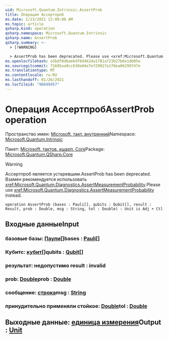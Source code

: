 ```yaml
---
uid: Microsoft.Quantum.Intrinsic.AssertProb
title: Операция Ассертпроб
ms.date: 1/23/2021 12:00:00 AM
ms.topic: article
qsharp.kind: operation
qsharp.namespace: Microsoft.Quantum.Intrinsic
qsharp.name: AssertProb
qsharp.summary: >-
  > [!WARNING]

  > AssertProb has been deprecated. Please use <xref:Microsoft.Quantum.Diagnostics.AssertMeasurementProbability> instead.
ms.openlocfilehash: a3bdf8d6ae64f0d462da1781a723b27b6e1db05e
ms.sourcegitcommit: 71605ea9cc630e84e7ef29027e1f0ea06299747e
ms.translationtype: MT
ms.contentlocale: ru-RU
ms.lasthandoff: 01/26/2021
ms.locfileid: "98849457"
---
```

# <a name="assertprob-operation"></a><span data-ttu-id="62b55-102">Операция Ассертпроб</span><span class="sxs-lookup"><span data-stu-id="62b55-102">AssertProb operation</span></span>

<span data-ttu-id="62b55-103">Пространство имен: [Microsoft. такт. внутренний](xref:Microsoft.Quantum.Intrinsic)</span><span class="sxs-lookup"><span data-stu-id="62b55-103">Namespace: [Microsoft.Quantum.Intrinsic](xref:Microsoft.Quantum.Intrinsic)</span></span>

<span data-ttu-id="62b55-104">Пакет: [Microsoft. тактов. кшарп. Core](https://nuget.org/packages/Microsoft.Quantum.QSharp.Core)</span><span class="sxs-lookup"><span data-stu-id="62b55-104">Package: [Microsoft.Quantum.QSharp.Core](https://nuget.org/packages/Microsoft.Quantum.QSharp.Core)</span></span>


> [!WARNING]
> <span data-ttu-id="62b55-105">Ассертпроб является устаревшим.</span><span class="sxs-lookup"><span data-stu-id="62b55-105">AssertProb has been deprecated.</span></span> <span data-ttu-id="62b55-106">Взамен рекомендуется использовать <xref:Microsoft.Quantum.Diagnostics.AssertMeasurementProbability>.</span><span class="sxs-lookup"><span data-stu-id="62b55-106">Please use <xref:Microsoft.Quantum.Diagnostics.AssertMeasurementProbability> instead.</span></span>



```qsharp
operation AssertProb (bases : Pauli[], qubits : Qubit[], result : Result, prob : Double, msg : String, tol : Double) : Unit is Adj + Ctl
```


## <a name="input"></a><span data-ttu-id="62b55-107">Входные данные</span><span class="sxs-lookup"><span data-stu-id="62b55-107">Input</span></span>

### <a name="bases--pauli"></a><span data-ttu-id="62b55-108">базовые базы: [Паули](xref:microsoft.quantum.lang-ref.pauli)[]</span><span class="sxs-lookup"><span data-stu-id="62b55-108">bases : [Pauli](xref:microsoft.quantum.lang-ref.pauli)[]</span></span>




### <a name="qubits--qubit"></a><span data-ttu-id="62b55-109">Кубитс: [кубит](xref:microsoft.quantum.lang-ref.qubit)[]</span><span class="sxs-lookup"><span data-stu-id="62b55-109">qubits : [Qubit](xref:microsoft.quantum.lang-ref.qubit)[]</span></span>




### <a name="result--__invalidresult__"></a><span data-ttu-id="62b55-110">результат: __недопустимо <Result>__</span><span class="sxs-lookup"><span data-stu-id="62b55-110">result : __invalid<Result>__</span></span>




### <a name="prob--double"></a><span data-ttu-id="62b55-111">prob: [Double](xref:microsoft.quantum.lang-ref.double)</span><span class="sxs-lookup"><span data-stu-id="62b55-111">prob : [Double](xref:microsoft.quantum.lang-ref.double)</span></span>




### <a name="msg--string"></a><span data-ttu-id="62b55-112">сообщение: [строка](xref:microsoft.quantum.lang-ref.string)</span><span class="sxs-lookup"><span data-stu-id="62b55-112">msg : [String](xref:microsoft.quantum.lang-ref.string)</span></span>




### <a name="tol--double"></a><span data-ttu-id="62b55-113">принудительно применяли стойкое: [Double](xref:microsoft.quantum.lang-ref.double)</span><span class="sxs-lookup"><span data-stu-id="62b55-113">tol : [Double](xref:microsoft.quantum.lang-ref.double)</span></span>





## <a name="output--unit"></a><span data-ttu-id="62b55-114">Выходные данные: [единица измерения](xref:microsoft.quantum.lang-ref.unit)</span><span class="sxs-lookup"><span data-stu-id="62b55-114">Output : [Unit](xref:microsoft.quantum.lang-ref.unit)</span></span>

